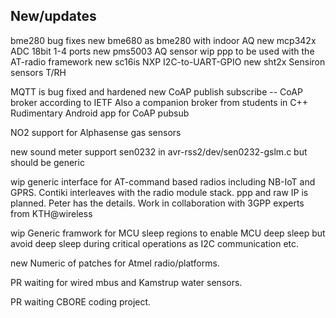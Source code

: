 
New/updates
-----------
bme280 bug fixes
new bme680 as bme280 with indoor AQ 
new mcp342x ADC 18bit 1-4 ports
new pms5003 AQ sensor
wip ppp to be used with the AT-radio framework
new sc16is NXP I2C-to-UART-GPIO
new sht2x Sensiron sensors T/RH

MQTT is bug fixed and hardened
new CoAP publish subscribe -- CoAP broker according to IETF 
    Also a companion broker from students in C++
    Rudimentary Android app for CoAP pubsub

NO2 support for Alphasense gas sensors

new sound meter support sen0232 in avr-rss2/dev/sen0232-gslm.c
    but should be generic

wip generic interface for AT-command based radios including
    NB-IoT and GPRS. Contiki interleaves with the radio module
    stack. ppp and raw IP is planned. Peter has the details.
    Work in collaboration with 3GPP experts from KTH@wireless

wip Generic framwork for MCU sleep regions to enable MCU deep sleep
    but avoid deep sleep during critical operations as I2C
    communication etc.

new Numeric of patches for Atmel radio/platforms.

PR  waiting for wired mbus and Kamstrup water sensors.

PR  waiting CBORE coding project.
